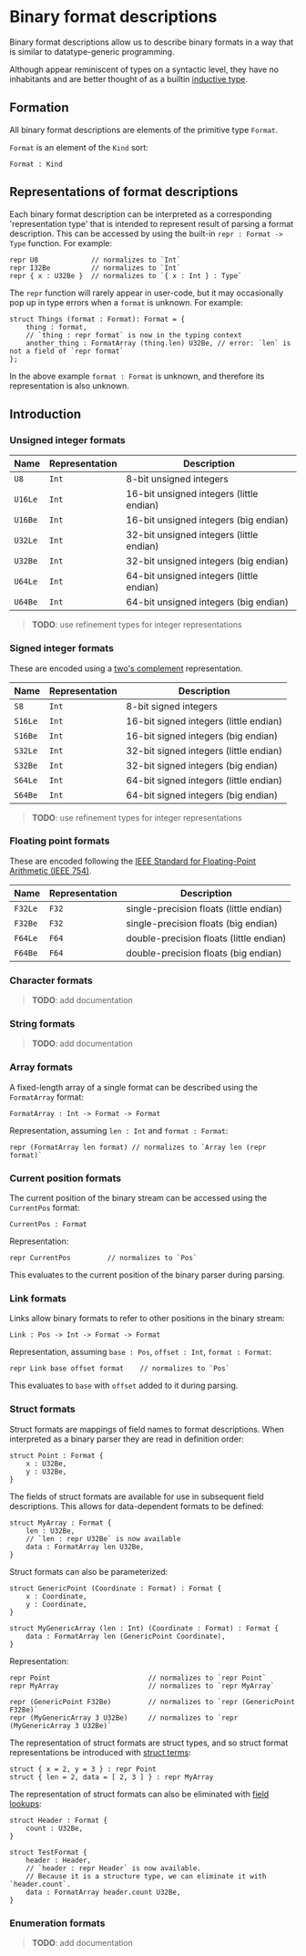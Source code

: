 # Binary format descriptions

Binary format descriptions allow us to describe binary formats in a way that is similar to datatype-generic programming.

Although appear reminiscent of types on a syntactic level,
they have no inhabitants and are better thought of as a builtin [inductive type].

[inductive type]: https://en.wikipedia.org/wiki/Inductive_type

## Formation

All binary format descriptions are elements of the primitive type `Format`.

`Format` is an element of the `Kind` sort:

```fathom
Format : Kind
```

## Representations of format descriptions

Each binary format description can be interpreted as a corresponding 'representation type'
that is intended to represent result of parsing a format description.
This can be accessed by using the built-in `repr : Format -> Type` function.
For example:

```fathom
repr U8             // normalizes to `Int`
repr I32Be          // normalizes to `Int`
repr { x : U32Be }  // normalizes to `{ x : Int } : Type`
```

The `repr` function will rarely appear in user-code,
but it may occasionally pop up in type errors when a `format` is unknown.
For example:

```fathom
struct Things (format : Format): Format = {
    thing : format,
    // `thing : repr format` is now in the typing context
    another_thing : FormatArray (thing.len) U32Be, // error: `len` is not a field of `repr format`
};
```

In the above example `format : Format` is unknown, and therefore its representation is also unknown.

## Introduction

### Unsigned integer formats

| Name    | Representation | Description                              |
| ------- | -------------- | ---------------------------------------- |
| `U8`    | `Int`          | 8-bit unsigned integers                  |
| `U16Le` | `Int`          | 16-bit unsigned integers (little endian) |
| `U16Be` | `Int`          | 16-bit unsigned integers (big endian)    |
| `U32Le` | `Int`          | 32-bit unsigned integers (little endian) |
| `U32Be` | `Int`          | 32-bit unsigned integers (big endian)    |
| `U64Le` | `Int`          | 64-bit unsigned integers (little endian) |
| `U64Be` | `Int`          | 64-bit unsigned integers (big endian)    |

> **TODO**: use refinement types for integer representations

### Signed integer formats

These are encoded using a [two's complement][twos-complement-wikipedia]
representation.

| Name    | Representation | Description                            |
| ------- | -------------- | -------------------------------------- |
| `S8`    | `Int`          | 8-bit signed integers                  |
| `S16Le` | `Int`          | 16-bit signed integers (little endian) |
| `S16Be` | `Int`          | 16-bit signed integers (big endian)    |
| `S32Le` | `Int`          | 32-bit signed integers (little endian) |
| `S32Be` | `Int`          | 32-bit signed integers (big endian)    |
| `S64Le` | `Int`          | 64-bit signed integers (little endian) |
| `S64Be` | `Int`          | 64-bit signed integers (big endian)    |

> **TODO**: use refinement types for integer representations

[twos-complement-wikipedia]: https://en.wikipedia.org/wiki/Two%27s_complement

### Floating point formats

These are encoded following the [IEEE Standard for Floating-Point Arithmetic
(IEEE 754)][ieee-754-wikipedia].

| Name    | Representation | Description                             |
| ------- | -------------- | --------------------------------------- |
| `F32Le` | `F32`          | single-precision floats (little endian) |
| `F32Be` | `F32`          | single-precision floats (big endian)    |
| `F64Le` | `F64`          | double-precision floats (little endian) |
| `F64Be` | `F64`          | double-precision floats (big endian)    |

[ieee-754-wikipedia]: https://en.wikipedia.org/wiki/IEEE_754

### Character formats

> **TODO**: add documentation

### String formats

> **TODO**: add documentation

### Array formats

A fixed-length array of a single format can be described using the `FormatArray` format:

```fathom
FormatArray : Int -> Format -> Format
```

Representation, assuming `len : Int` and `format : Format`:

```fathom
repr (FormatArray len format) // normalizes to `Array len (repr format)`
```

### Current position formats

The current position of the binary stream can be accessed using the `CurrentPos` format:

```fathom
CurrentPos : Format
```

Representation:

```fathom
repr CurrentPos         // normalizes to `Pos`
```

This evaluates to the current position of the binary parser during parsing.

### Link formats

Links allow binary formats to refer to other positions in the binary stream:

```fathom
Link : Pos -> Int -> Format -> Format
```

Representation, assuming `base : Pos`, `offset : Int`, `format : Format`:

```fathom
repr Link base offset format    // normalizes to `Pos`
```

This evaluates to `base` with `offset` added to it during parsing.

### Struct formats

Struct formats are mappings of field names to format descriptions.
When interpreted as a binary parser they are read in definition order:

```fathom
struct Point : Format {
    x : U32Be,
    y : U32Be,
}
```

The fields of struct formats are available for use in subsequent field descriptions.
This allows for data-dependent formats to be defined:

```fathom
struct MyArray : Format {
    len : U32Be,
    // `len : repr U32Be` is now available
    data : FormatArray len U32Be,
}
```

Struct formats can also be parameterized:

```fathom
struct GenericPoint (Coordinate : Format) : Format {
    x : Coordinate,
    y : Coordinate,
}

struct MyGenericArray (len : Int) (Coordinate : Format) : Format {
    data : FormatArray len (GenericPoint Coordinate),
}
```

Representation:

```fathom
repr Point                        // normalizes to `repr Point`
repr MyArray                      // normalizes to `repr MyArray`

repr (GenericPoint F32Be)         // normalizes to `repr (GenericPoint F32Be)`
repr (MyGenericArray 3 U32Be)     // normalizes to `repr (MyGenericArray 3 U32Be)`
```

The representation of struct formats are struct types,
and so struct format representations be introduced with [struct terms]:

```fathom
struct { x = 2, y = 3 } : repr Point
struct { len = 2, data = [ 2, 3 ] } : repr MyArray
```

[struct terms]: ./structs.md#introduction

The representation of struct formats can also be eliminated with [field lookups]:

```fathom
struct Header : Format {
    count : U32Be,
}

struct TestFormat {
    header : Header,
    // `header : repr Header` is now available.
    // Because it is a structure type, we can eliminate it with `header.count`.
    data : FormatArray header.count U32Be,
}
```

[field lookups]: ./structs.md#elimination

### Enumeration formats

> **TODO**: add documentation

